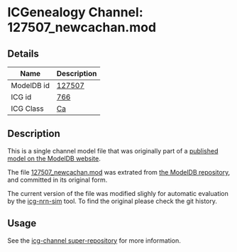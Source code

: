 # ICGenealogy Channel: 127507\_newcachan.mod

## Details

Name | Description
---- | -----------
ModelDB id | [127507](http://senselab.med.yale.edu/ModelDB/ShowModel.cshtml?model=127507)
ICG id | [766](http://icg.neurotheory.ox.ac.uk/channels/3/766)
ICG Class | [Ca](http://icg.neurotheory.ox.ac.uk/channels/3)

## Description

This is a single channel model file that was originally part of a [published model on the ModelDB website](http://senselab.med.yale.edu/mModelDB/ShowModel.cshtml?model=127507).


The file [127507\_newcachan.mod](127507_newcachan.mod) was extrated from [the ModelDB repository](http://senselab.med.yale.edu/ModelDB/ShowModel.cshtml?model=127507), and committed in its original form.

The current version of the file was modified slighly for automatic evaluation by the [icg-nrn-sim](https://github.com/icgenealogy/icg-nrn-sim) tool. To find the original please check the git history.


## Usage

See the [icg-channel super-repository](https://github.com/icgenealogy/icg-channels) for more information.